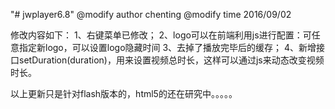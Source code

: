 "# jwplayer6.8"
@modify author chenting
@modify time   2016/09/02

修改内容如下：
1、右键菜单已修改；
2、logo可以在前端利用js进行配置：可任意指定新logo，可以设置logo隐藏时间
3、去掉了播放完毕后的缓存；
4、新增接口setDuration(duration)，用来设置视频总时长，这样可以通过js来动态改变视频时长。

以上更新只是针对flash版本的，html5的还在研究中。。。。。
